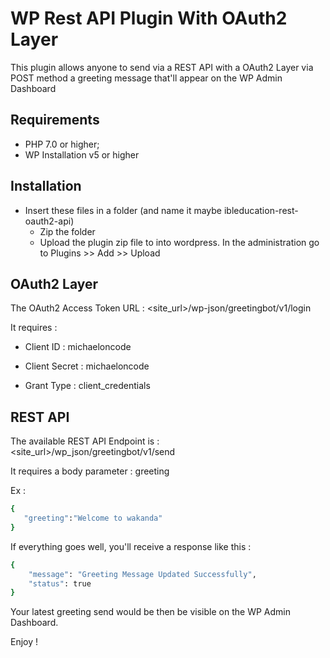 WP Rest API Plugin With OAuth2 Layer
========================

This plugin allows anyone to send via a REST API with a 
OAuth2 Layer via POST method a greeting message that'll appear on the 
WP Admin Dashboard

Requirements
------------

  * PHP 7.0 or higher;
  * WP Installation v5 or higher

Installation
------------

* Insert these files in a folder (and name it maybe ibleducation-rest-oauth2-api)
  * Zip the folder
  * Upload the plugin zip file to into wordpress. In the administration go to 
  Plugins >> Add >> Upload 

OAuth2 Layer
-----

The OAuth2 Access Token URL : <site_url>/wp-json/greetingbot/v1/login

It requires : 

* Client ID : michaeloncode

* Client Secret : michaeloncode

* Grant Type : client_credentials

REST API
-----
The available REST API Endpoint is : <site_url>/wp_json/greetingbot/v1/send

It requires a body parameter : greeting

Ex :

```bash
{
   "greeting":"Welcome to wakanda"
}
```

If everything goes well, you'll receive a response like this :

```bash
{
    "message": "Greeting Message Updated Successfully",
    "status": true
}
```

Your latest greeting send would be then be visible on 
the WP Admin Dashboard.

Enjoy !


